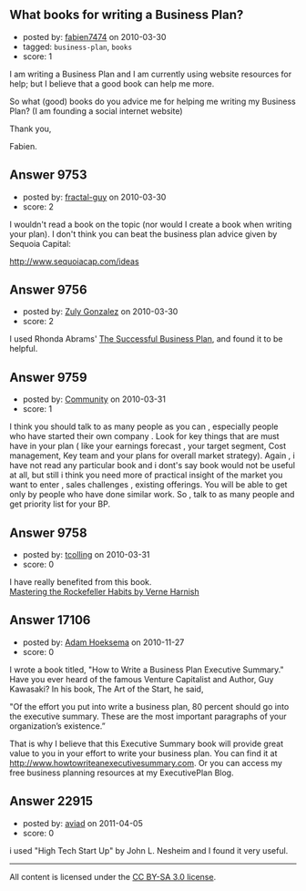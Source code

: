 ## What books for writing a Business Plan?

- posted by: [fabien7474](https://stackexchange.com/users/-1/1086-fabien7474) on 2010-03-30
- tagged: `business-plan`, `books`
- score: 1

I am writing a Business Plan and I am currently using website resources for help; but I believe that a good book can help me more.

So what (good) books do you advice me for helping me writing my Business Plan? (I am founding a social internet website)

Thank you,

Fabien.



## Answer 9753

- posted by: [fractal-guy](https://stackexchange.com/users/-1/2274-fractal-guy) on 2010-03-30
- score: 2

I wouldn't read a book on the topic (nor would I create a book when writing your plan). I don't think you can beat the business plan advice given by Sequoia Capital:

http://www.sequoiacap.com/ideas


## Answer 9756

- posted by: [Zuly Gonzalez](https://stackexchange.com/users/-1/2692-zuly-gonzalez) on 2010-03-30
- score: 2

<p>I used Rhonda Abrams' <a href="http://rads.stackoverflow.com/amzn/click/0966963563" rel="nofollow">The Successful Business Plan</a>, and found it to be helpful.</p>



## Answer 9759

- posted by: [Community](https://stackexchange.com/users/-1/-1-community) on 2010-03-31
- score: 1

I think you should talk to as many people as you can , especially people who have started their own company . Look for key things that are must have in your plan ( like your earnings forecast , your target segment, Cost management, Key team and your plans for overall market strategy). Again , i have not read any particular book and i dont's say book would not be useful at all, but still i think you need more of practical insight of the market you want to enter , sales challenges , existing offerings. You will be able to get only by people who have done similar work. So , talk to as many people and get priority list for your BP.



## Answer 9758

- posted by: [tcolling](https://stackexchange.com/users/-1/2813-tcolling) on 2010-03-31
- score: 0

<p>I have really benefited from this book.<br>
<a href="http://rads.stackoverflow.com/amzn/click/1590790154" rel="nofollow">Mastering the Rockefeller Habits by Verne Harnish</a></p>



## Answer 17106

- posted by: [Adam Hoeksema](https://stackexchange.com/users/-1/4276-adam-hoeksema) on 2010-11-27
- score: 0

<p>I wrote a book titled, "How to Write a Business Plan Executive Summary."  Have you ever heard of the famous Venture Capitalist and Author, Guy Kawasaki?  In his book, The Art of the Start, he said,</p>

<p>"Of the effort you put into write a business plan, 80 percent should go into the executive summary.  These are the most important paragraphs of your organization’s existence.” </p>

<p>That is why I believe that this Executive Summary book will provide great value to you in your effort to write your business plan.  You can find it at <a href="http://www.howtowriteanexecutivesummary.com" rel="nofollow">http://www.howtowriteanexecutivesummary.com</a>.  Or you can access my free business planning resources at my ExecutivePlan Blog.</p>



## Answer 22915

- posted by: [aviad](https://stackexchange.com/users/-1/9032-aviad) on 2011-04-05
- score: 0

i used "High Tech Start Up" by John L. Nesheim and I found it very useful.



---

All content is licensed under the [CC BY-SA 3.0 license](https://creativecommons.org/licenses/by-sa/3.0/).
